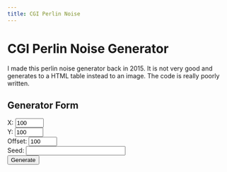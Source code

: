 ```yaml
---
title: CGI Perlin Noise
---
```

<h1 class="page-title">CGI Perlin Noise Generator</h1>

I made this perlin noise generator back in 2015. It is not very good and generates to a HTML table instead to an image.
The code is really poorly written.

## Generator Form
<form action="https://x.dorper.me/cgi-bin/pncgi.py" method="GET">
<label for="x">X:</label> <input type="number" min="0" max="400" value="100"><br>
<label for="y">Y:</label> <input type="number" min="0" max="400" value="100"><br>
<label for="o">Offset:</label> <input type="number" min="0" max="400" value="100"><br>
<label for="s">Seed:</label> <input type="text" size="25"><br>
<input type="submit" value="Generate">
</form>